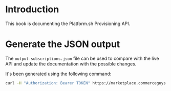 # Introduction

This book is documenting the Platform.sh Provisioning API.

# Generate the JSON output

The ``output-subscriptions.json`` file can be used to compare with the live API and update the documentation with the possible changes.

It's been generated using the following command:

```bash
curl -H "Authorization: Bearer TOKEN" https://marketplace.commerceguys.com/api/platform/subscriptions -X OPTIONS | python -mjson.tool
```
